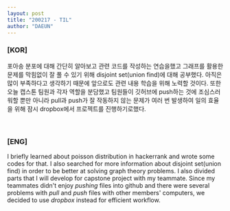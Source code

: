 ```yaml
---
layout: post
title: "200217 - TIL"
author: "DAEUN"
---
```


### [KOR]
포아송 분포에 대해 간단히 알아보고 관련 코드를 작성하는 연습을했고 그래프를 활용한 문제를 막힘없이 잘 풀 수 있기 위해 disjoint set(union find)에 대해 공부했다. 아직은 많이 부족하다고 생각하기 때문에 앞으로도 관련 내용 학습을 위해 노력할 것이다. 또한 오늘 캡스톤 팀원과 각자 역할을 분담했고 팀원들이 깃허브에 push하는 것에 조심스러워할 뿐만 아니라 pull과 push가 잘 작동하지 않는 문제가 여러 번 발생하여 일의 효율을 위해 잠시 dropbox에서 프로젝트를 진행하기로했다.
<br><br><br>
### [ENG]
I briefly learned about poisson distribution in hackerrank and wrote some codes for that. I also searched for more information about disjoint set(union find) in order to be better at solving graph theory problems. I also divided parts that I will develop for capstone project with my teammate. Since my teammates didn't enjoy _pushing_ files into github and there were several problems with _pull_ and _push_ files with other members' computers, we decided to use _dropbox_ instead for efficient workflow.
